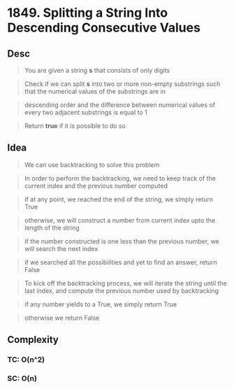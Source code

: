 # 1849. Splitting a String Into Descending Consecutive Values

## Desc

> You are given a string **s** that consists of only digits

> Check if we can split **s** into two or more non-empty substrings such that the numerical values of the substrings are in

> descending order and the difference between numerical values of every two adjacent substrings is equal to 1

> Return **true** if it is possible to do so

## Idea

> We can use backtracking to solve this problem

> In order to perform the backtracking, we need to keep track of the current index and the previous number computed

> if at any point, we reached the end of the string, we simply return True

> otherwise, we will construct a number from current index upto the length of the string

> if the number constructed is one less than the previous number, we will search the next index

> if we searched all the possibilities and yet to find an answer, return False

> To kick off the backtracking process, we will iterate the string until the last index, and compute the previous number used by backtracking

> if any number yields to a True, we simply return True

> otherwise we return False

## Complexity

### TC: O(n^2)
### SC: O(n)